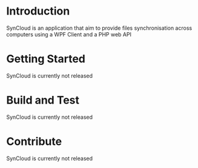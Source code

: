 # Introduction 
SynCloud is an application that aim to provide files synchronisation across computers using a WPF Client and a PHP web API

# Getting Started
SynCloud is currently not released

# Build and Test
SynCloud is currently not released

# Contribute
SynCloud is currently not released